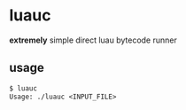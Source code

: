 # luauc

**extremely** simple direct luau bytecode runner

## usage

```txt
$ luauc
Usage: ./luauc <INPUT_FILE>
```
